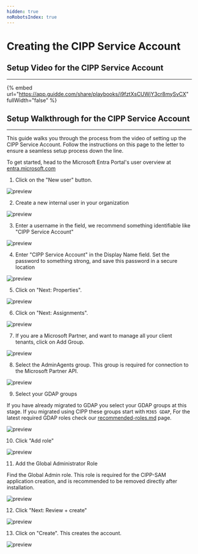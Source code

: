 ```yaml
---
hidden: true
noRobotsIndex: true
---
```


# Creating the CIPP Service Account

## Setup Video for the CIPP Service Account

***

{% embed url="https://app.guidde.com/share/playbooks/i9fztXsCUWjY3cr8mySvCX" fullWidth="false" %}

## Setup Walkthrough for the CIPP Service Account

***

This guide walks you through the process from the video of setting up the CIPP Service Account. Follow the instructions on this page to the letter to ensure a seamless setup process down the line.

To get started, head to the Microsoft Entra Portal's user overview at [entra.microsoft.com](https://entra.microsoft.com/)

1. Click on the "New user" button.

![preview](https://storage.app.guidde.com/v0/b/guidde-production.appspot.com/o/quickguiddeScreenshots%2FIEPB08VSavefFaCa9OSp3Y87aGu1%2Fi9fztXsCUWjY3cr8mySvCX%2Fv5BfyGiEY4FqmbqxRCymsD_doc.png?alt=media\&token=ad9a3831-cec6-4244-b5f4-f90d08ae87ea\&time=Fri%20Jul%2026%202024%2021:57:39%20GMT-0400%20\(Eastern%20Daylight%20Time\))

2. Create a new internal user in your organization

![preview](https://storage.app.guidde.com/v0/b/guidde-production.appspot.com/o/quickguiddeScreenshots%2FIEPB08VSavefFaCa9OSp3Y87aGu1%2Fi9fztXsCUWjY3cr8mySvCX%2FsTTkLSePkCmuzgTg9nFYvJ_doc.png?alt=media\&token=2017aff5-ecc2-4030-ba90-9b955a14ec97\&time=Fri%20Jul%2026%202024%2021:57:44%20GMT-0400%20\(Eastern%20Daylight%20Time\))

3. Enter a username in the field, we recommend something identifiable like "CIPP Service Account"

![preview](https://storage.app.guidde.com/v0/b/guidde-production.appspot.com/o/quickguiddeScreenshots%2FIEPB08VSavefFaCa9OSp3Y87aGu1%2Fi9fztXsCUWjY3cr8mySvCX%2Fmp4FiwSvkpKyfKgcbQ3Ac9_doc.png?alt=media\&token=eda4079d-869a-40bd-8a0f-2c436806be3e\&time=Fri%20Jul%2026%202024%2021:57:46%20GMT-0400%20\(Eastern%20Daylight%20Time\))

4. Enter "CIPP Service Account" in the Display Name field. Set the password to something strong, and save this password in a secure location

![preview](https://storage.app.guidde.com/v0/b/guidde-production.appspot.com/o/quickguiddeScreenshots%2FIEPB08VSavefFaCa9OSp3Y87aGu1%2Fi9fztXsCUWjY3cr8mySvCX%2FhLEJyFsy7Dxs69tcJkYt4p_doc.png?alt=media\&token=216ec97e-b904-4dcb-8a4c-1f359ae5fc91\&time=Fri%20Jul%2026%202024%2021:57:47%20GMT-0400%20\(Eastern%20Daylight%20Time\))

5. &#x20;Click on "Next: Properties".

![preview](https://storage.app.guidde.com/v0/b/guidde-production.appspot.com/o/quickguiddeScreenshots%2FIEPB08VSavefFaCa9OSp3Y87aGu1%2Fi9fztXsCUWjY3cr8mySvCX%2FreEjqnr9Xp15EZ3UPq6ZVJ_doc.png?alt=media\&token=acee15fa-1072-459a-ac97-77c4fb8e30bd\&time=Fri%20Jul%2026%202024%2021:57:49%20GMT-0400%20\(Eastern%20Daylight%20Time\))

6. Click on "Next: Assignments".

![preview](https://storage.app.guidde.com/v0/b/guidde-production.appspot.com/o/quickguiddeScreenshots%2FIEPB08VSavefFaCa9OSp3Y87aGu1%2Fi9fztXsCUWjY3cr8mySvCX%2FeY6Qmd985ryQ1gDMCLiL86_doc.png?alt=media\&token=a8fddef5-d5be-4419-9d9c-582385be0847\&time=Fri%20Jul%2026%202024%2021:57:50%20GMT-0400%20\(Eastern%20Daylight%20Time\))

7. If you are a Microsoft Partner, and want to manage all your client tenants, click on Add Group.

![preview](https://storage.app.guidde.com/v0/b/guidde-production.appspot.com/o/quickguiddeScreenshots%2FIEPB08VSavefFaCa9OSp3Y87aGu1%2Fi9fztXsCUWjY3cr8mySvCX%2FpwCpPxMXQuSwM9V8e6hVGi_doc.png?alt=media\&token=9cb5bf0c-a093-4610-a099-a9e15f163f78\&time=Fri%20Jul%2026%202024%2021:57:51%20GMT-0400%20\(Eastern%20Daylight%20Time\))

8. Select the AdminAgents group. This group is required for connection to the Microsoft Partner API.

![preview](https://storage.app.guidde.com/v0/b/guidde-production.appspot.com/o/quickguiddeScreenshots%2FIEPB08VSavefFaCa9OSp3Y87aGu1%2Fi9fztXsCUWjY3cr8mySvCX%2FpZSBZsEEMGeyHRon7PjrnM_doc.png?alt=media\&token=790a804e-52cf-4f8e-b6cc-b1caace518cd\&time=Fri%20Jul%2026%202024%2021:57:59%20GMT-0400%20\(Eastern%20Daylight%20Time\))

9. Select your GDAP groups

If you have already migrated to GDAP  you select your GDAP groups at this stage. If you migrated using CIPP these groups start with `M365 GDAP`, For the latest required GDAP roles check our [recommended-roles.md](../gdap/recommended-roles.md "mention") page.

![preview](https://storage.app.guidde.com/v0/b/guidde-production.appspot.com/o/quickguiddeScreenshots%2FIEPB08VSavefFaCa9OSp3Y87aGu1%2Fi9fztXsCUWjY3cr8mySvCX%2FohuBSMhxAWuhe35TnuLP9o_doc.png?alt=media\&token=fcdc99db-ea70-46bb-8276-1a21d659948e\&time=Fri%20Jul%2026%202024%2021:58:00%20GMT-0400%20\(Eastern%20Daylight%20Time\))

10. Click "Add role"

![preview](https://storage.app.guidde.com/v0/b/guidde-production.appspot.com/o/quickguiddeScreenshots%2FIEPB08VSavefFaCa9OSp3Y87aGu1%2Fi9fztXsCUWjY3cr8mySvCX%2FrNKg3zxDF4cCxMzhGPHRfT_doc.png?alt=media\&token=eee64997-0439-4965-ad41-c8a89d343d36\&time=Fri%20Jul%2026%202024%2021:58:01%20GMT-0400%20\(Eastern%20Daylight%20Time\))

11. Add the Global Administrator Role

Find the Global Admin role. This role is required for the CIPP-SAM application creation, and is recommended to be removed directly after installation.

![preview](https://storage.app.guidde.com/v0/b/guidde-production.appspot.com/o/quickguiddeScreenshots%2FIEPB08VSavefFaCa9OSp3Y87aGu1%2Fi9fztXsCUWjY3cr8mySvCX%2FpqpK88ZAo9i5iijFyHjy6u_doc.png?alt=media\&token=8e954768-0be0-4dd0-8da1-1b0063fdd1e0\&time=Fri%20Jul%2026%202024%2021:58:01%20GMT-0400%20\(Eastern%20Daylight%20Time\))

12. Click "Next: Review + create"

![preview](https://storage.app.guidde.com/v0/b/guidde-production.appspot.com/o/quickguiddeScreenshots%2FIEPB08VSavefFaCa9OSp3Y87aGu1%2Fi9fztXsCUWjY3cr8mySvCX%2FpnRtZ7vUas2492Hrzv5Fnr_doc.png?alt=media\&token=b193f7ba-8881-44ad-8df1-1d42001ec558\&time=Fri%20Jul%2026%202024%2021:58:01%20GMT-0400%20\(Eastern%20Daylight%20Time\))

13. Click on "Create". This creates the account.

![preview](https://storage.app.guidde.com/v0/b/guidde-production.appspot.com/o/quickguiddeScreenshots%2FIEPB08VSavefFaCa9OSp3Y87aGu1%2Fi9fztXsCUWjY3cr8mySvCX%2FdBdzTWoKBR8LRgmQYnAWFK_doc.png?alt=media\&token=2fb657ce-f9c5-47bc-8dfc-d6e71a4f11a3\&time=Fri%20Jul%2026%202024%2021:58:02%20GMT-0400%20\(Eastern%20Daylight%20Time\))
